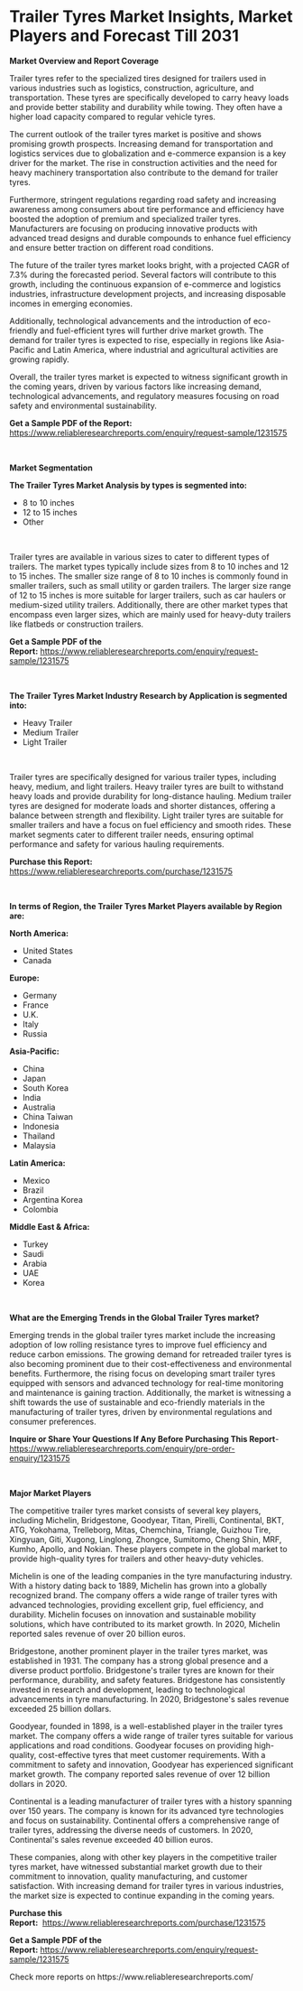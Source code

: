 <p><h1>Trailer Tyres Market Insights, Market Players and Forecast Till 2031</h1></p><p><strong>Market Overview and Report Coverage</strong></p>
<p><p>Trailer tyres refer to the specialized tires designed for trailers used in various industries such as logistics, construction, agriculture, and transportation. These tyres are specifically developed to carry heavy loads and provide better stability and durability while towing. They often have a higher load capacity compared to regular vehicle tyres.</p><p>The current outlook of the trailer tyres market is positive and shows promising growth prospects. Increasing demand for transportation and logistics services due to globalization and e-commerce expansion is a key driver for the market. The rise in construction activities and the need for heavy machinery transportation also contribute to the demand for trailer tyres.</p><p>Furthermore, stringent regulations regarding road safety and increasing awareness among consumers about tire performance and efficiency have boosted the adoption of premium and specialized trailer tyres. Manufacturers are focusing on producing innovative products with advanced tread designs and durable compounds to enhance fuel efficiency and ensure better traction on different road conditions.</p><p>The future of the trailer tyres market looks bright, with a projected CAGR of 7.3% during the forecasted period. Several factors will contribute to this growth, including the continuous expansion of e-commerce and logistics industries, infrastructure development projects, and increasing disposable incomes in emerging economies.</p><p>Additionally, technological advancements and the introduction of eco-friendly and fuel-efficient tyres will further drive market growth. The demand for trailer tyres is expected to rise, especially in regions like Asia-Pacific and Latin America, where industrial and agricultural activities are growing rapidly.</p><p>Overall, the trailer tyres market is expected to witness significant growth in the coming years, driven by various factors like increasing demand, technological advancements, and regulatory measures focusing on road safety and environmental sustainability.</p></p>
<p><strong>Get a Sample PDF of the Report:</strong> <a href="https://www.reliableresearchreports.com/enquiry/request-sample/1231575">https://www.reliableresearchreports.com/enquiry/request-sample/1231575</a></p>
<p>&nbsp;</p>
<p><strong>Market Segmentation</strong></p>
<p><strong>The Trailer Tyres Market Analysis by types is segmented into:</strong></p>
<p><ul><li>8 to 10 inches</li><li>12 to 15 inches</li><li>Other</li></ul></p>
<p>&nbsp;</p>
<p><p>Trailer tyres are available in various sizes to cater to different types of trailers. The market types typically include sizes from 8 to 10 inches and 12 to 15 inches. The smaller size range of 8 to 10 inches is commonly found in smaller trailers, such as small utility or garden trailers. The larger size range of 12 to 15 inches is more suitable for larger trailers, such as car haulers or medium-sized utility trailers. Additionally, there are other market types that encompass even larger sizes, which are mainly used for heavy-duty trailers like flatbeds or construction trailers.</p></p>
<p><strong>Get a Sample PDF of the Report:</strong>&nbsp;<a href="https://www.reliableresearchreports.com/enquiry/request-sample/1231575">https://www.reliableresearchreports.com/enquiry/request-sample/1231575</a></p>
<p>&nbsp;</p>
<p><strong>The Trailer Tyres Market Industry Research by Application is segmented into:</strong></p>
<p><ul><li>Heavy Trailer</li><li>Medium Trailer</li><li>Light Trailer</li></ul></p>
<p>&nbsp;</p>
<p><p>Trailer tyres are specifically designed for various trailer types, including heavy, medium, and light trailers. Heavy trailer tyres are built to withstand heavy loads and provide durability for long-distance hauling. Medium trailer tyres are designed for moderate loads and shorter distances, offering a balance between strength and flexibility. Light trailer tyres are suitable for smaller trailers and have a focus on fuel efficiency and smooth rides. These market segments cater to different trailer needs, ensuring optimal performance and safety for various hauling requirements.</p></p>
<p><strong>Purchase this Report:</strong>&nbsp; <a href="https://www.reliableresearchreports.com/purchase/1231575">https://www.reliableresearchreports.com/purchase/1231575</a></p>
<p>&nbsp;</p>
<p><strong>In terms of Region, the Trailer Tyres Market Players available by Region are:</strong></p>
<p>
    <p> <strong> North America: </strong>
        <ul>
            <li>United States</li>
            <li>Canada</li>
        </ul>
        </p> 
    <p> <strong> Europe: </strong>
        <ul>
            <li>Germany</li>
            <li>France</li>
            <li>U.K.</li>
            <li>Italy</li>
            <li>Russia</li>
        </ul>
        </p> 
    <p> <strong> Asia-Pacific: </strong>
        <ul>
            <li>China</li>
            <li>Japan</li>
            <li>South Korea</li>
            <li>India</li>
            <li>Australia</li>
            <li>China Taiwan</li>
            <li>Indonesia</li>
            <li>Thailand</li>
            <li>Malaysia</li>
        </ul>
        </p> 
    <p> <strong> Latin America: </strong>
        <ul>
            <li>Mexico</li>
            <li>Brazil</li>
            <li>Argentina Korea</li>
            <li>Colombia</li>
        </ul>
        </p> 
    <p> <strong> Middle East & Africa: </strong>
        <ul>
            <li>Turkey</li>
            <li>Saudi</li>
            <li>Arabia</li>
            <li>UAE</li>
            <li>Korea</li>
        </ul>
    </p>
    </p>
<p>&nbsp;</p>
<p><strong>What are the Emerging Trends in the Global Trailer Tyres market?</strong></p>
<p><p>Emerging trends in the global trailer tyres market include the increasing adoption of low rolling resistance tyres to improve fuel efficiency and reduce carbon emissions. The growing demand for retreaded trailer tyres is also becoming prominent due to their cost-effectiveness and environmental benefits. Furthermore, the rising focus on developing smart trailer tyres equipped with sensors and advanced technology for real-time monitoring and maintenance is gaining traction. Additionally, the market is witnessing a shift towards the use of sustainable and eco-friendly materials in the manufacturing of trailer tyres, driven by environmental regulations and consumer preferences.</p></p>
<p><strong>Inquire or Share Your Questions If Any Before Purchasing This Report</strong>- <a href="https://www.reliableresearchreports.com/enquiry/pre-order-enquiry/1231575">https://www.reliableresearchreports.com/enquiry/pre-order-enquiry/1231575</a></p>
<p>&nbsp;</p>
<p><strong>Major Market Players</strong></p>
<p><p>The competitive trailer tyres market consists of several key players, including Michelin, Bridgestone, Goodyear, Titan, Pirelli, Continental, BKT, ATG, Yokohama, Trelleborg, Mitas, Chemchina, Triangle, Guizhou Tire, Xingyuan, Giti, Xugong, Linglong, Zhongce, Sumitomo, Cheng Shin, MRF, Kumho, Apollo, and Nokian. These players compete in the global market to provide high-quality tyres for trailers and other heavy-duty vehicles.</p><p>Michelin is one of the leading companies in the tyre manufacturing industry. With a history dating back to 1889, Michelin has grown into a globally recognized brand. The company offers a wide range of trailer tyres with advanced technologies, providing excellent grip, fuel efficiency, and durability. Michelin focuses on innovation and sustainable mobility solutions, which have contributed to its market growth. In 2020, Michelin reported sales revenue of over 20 billion euros.</p><p>Bridgestone, another prominent player in the trailer tyres market, was established in 1931. The company has a strong global presence and a diverse product portfolio. Bridgestone's trailer tyres are known for their performance, durability, and safety features. Bridgestone has consistently invested in research and development, leading to technological advancements in tyre manufacturing. In 2020, Bridgestone's sales revenue exceeded 25 billion dollars.</p><p>Goodyear, founded in 1898, is a well-established player in the trailer tyres market. The company offers a wide range of trailer tyres suitable for various applications and road conditions. Goodyear focuses on providing high-quality, cost-effective tyres that meet customer requirements. With a commitment to safety and innovation, Goodyear has experienced significant market growth. The company reported sales revenue of over 12 billion dollars in 2020.</p><p>Continental is a leading manufacturer of trailer tyres with a history spanning over 150 years. The company is known for its advanced tyre technologies and focus on sustainability. Continental offers a comprehensive range of trailer tyres, addressing the diverse needs of customers. In 2020, Continental's sales revenue exceeded 40 billion euros.</p><p>These companies, along with other key players in the competitive trailer tyres market, have witnessed substantial market growth due to their commitment to innovation, quality manufacturing, and customer satisfaction. With increasing demand for trailer tyres in various industries, the market size is expected to continue expanding in the coming years.</p></p>
<p><strong>Purchase this Report:</strong>&nbsp;&nbsp;<a href="https://www.reliableresearchreports.com/purchase/1231575">https://www.reliableresearchreports.com/purchase/1231575</a></p>
<p></p>
<p><strong>Get a Sample PDF of the Report:</strong>&nbsp;<a href="https://www.reliableresearchreports.com/enquiry/request-sample/1231575">https://www.reliableresearchreports.com/enquiry/request-sample/1231575</a></p>
<p>Check more reports on https://www.reliableresearchreports.com/</p>
